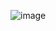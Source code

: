 ![image](https://github.com/ilrexho2011/Project-EULER-Possible-Solutions-Problems-301_to_400/assets/61479363/b18b72d2-f198-4572-8e0d-1b672a1d6293)

